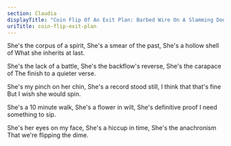 ```yaml
---
section: Claudia
displayTitle: "Coin Flip Of An Exit Plan: Barbed Wire On A Slamming Door"
uriTitle: coin-flip-exit-plan
---
```


She's the corpus of a spirit,
She's a smear of the past,
She's a hollow shell of
What she inherits at last.

She's the lack of a battle,
She's the backflow's reverse,
She's the carapace of
The finish to a quieter verse.

She's my pinch on her chin,
She's a record stood still,
I think that that's fine
But I wish she would spin.

She's a 10 minute walk,
She's a flower in wilt,
She's definitive proof
I need something to sip.

She's her eyes on my face,
She's a hiccup in time,
She's the anachronism
That we're flipping the dime.
